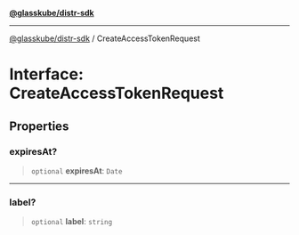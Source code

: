 [**@glasskube/distr-sdk**](../README.md)

---

[@glasskube/distr-sdk](../README.md) / CreateAccessTokenRequest

# Interface: CreateAccessTokenRequest

## Properties

### expiresAt?

> `optional` **expiresAt**: `Date`

---

### label?

> `optional` **label**: `string`
